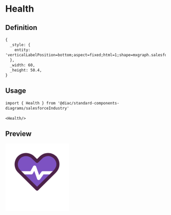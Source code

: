# Health

## Definition

```
{
  _style: { 
    entity: 'verticalLabelPosition=bottom;aspect=fixed;html=1;shape=mxgraph.salesforce.health;',
  },
  _width: 60,
  _height: 50.4,
}
```

## Usage

```
import { Health } from '@diac/standard-components-diagrams/salesforceIndustry'

<Health/>
```

## Preview

<img src="./health.png" width="200"/>
